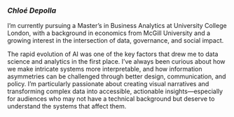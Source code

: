 ### ***Chloé Depolla***

I’m currently pursuing a Master’s in Business Analytics at University College London, with a background in economics from McGill University and a growing interest in the intersection of data, governance, and social impact. 

The rapid evolution of AI was one of the key factors that drew me to data science and analytics in the first place. I’ve always been curious about how we make intricate systems more interpretable, and how information asymmetries can be challenged through better design, communication, and policy. I’m particularly passionate about creating visual narratives and transforming complex data into accessible, actionable insights—especially for audiences who may not have a technical background but deserve to understand the systems that affect them.